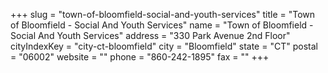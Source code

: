 +++
slug = "town-of-bloomfield-social-and-youth-services"
title = "Town of Bloomfield - Social And Youth Services"
name = "Town of Bloomfield - Social And Youth Services"
address = "330 Park Avenue 2nd Floor"
cityIndexKey = "city-ct-bloomfield"
city = "Bloomfield"
state = "CT"
postal = "06002"
website = ""
phone = "860-242-1895"
fax = ""
+++
